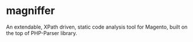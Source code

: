 magniffer
=========

An extendable, XPath driven, static code analysis tool for Magento, built on the top of PHP-Parser library.
